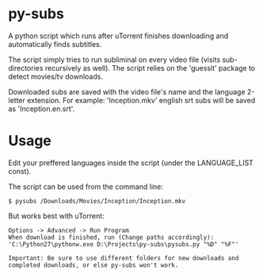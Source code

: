 py-subs
===========

A python script which runs after uTorrent finishes downloading and automatically finds subtitles.

The script simply tries to run subliminal on every video file (visits sub-directories recursively as well).
The script relies on the 'guessit' package to detect movies/tv downloads.

Downloaded subs are saved with the video file's name and the language 2-letter extension.
For example: 'Inception.mkv' english srt subs will be saved as 'Inception.en.srt'.

Usage
===========
Edit your preffered languages inside the script (under the LANGUAGE_LIST const).

The script can be used from the command line:

	$ pysubs /Downloads/Movies/Inception/Inception.mkv

But works best with uTorrent:

    Options -> Advanced -> Run Program
    When download is finished, run (Change paths accordingly): 
	'C:\Python27\pythonw.exe D:\Projects\py-subs\pysubs.py "%D" "%F"'
	
	Important: Be sure to use different folders for new downloads and completed downloads, or else py-subs won't work.